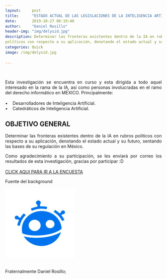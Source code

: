 ```yaml
---
layout:     post
title:      "ESTADO ACTUAL DE LAS LEGISLACIONES DE LA INTELIGENCIA ARTIFICIAL EN MÉXICO"
date:       2019-10-27 00:19:40
author:     "Daniel Rosillo"
header-img: "img/delysid.jpg"
description: Determinar las fronteras existentes dentro de la IA en rubros
políticos con respecto a su aplicación, denotando el estado actual y su futuro, sentando las bases de su regulación en México.
categories: Quick
image: /img/delysid.jpg

---
```

<div style="text-align: justify;">
<br>
<p>Esta investigación se encuentra en curso y esta dirigida a todo aquel interesado
en la rama de la IA, así como personas involucradas en el ramo del derecho
informático en MÉXICO. Principalmente:<br><br>
&#8226;&nbsp;&nbsp;&nbsp; Desarrolladores de Inteligencia Artificial.<br>
&#8226;&nbsp;&nbsp;&nbsp; Catedráticos de Inteligencia Artificial.<br>
<h2>
OBJETIVO GENERAL
</h2>
<p>
Determinar las fronteras existentes dentro de la IA en rubros
políticos con respecto a su aplicación, denotando el estado actual y
su futuro, sentando las bases de su regulación en México.
<br>
<p>Como agradecimiento a su participación, se les enviará por correo los resultados de esta investigación, gracias por participar :D
<br>
<br>
<a href="https://docs.google.com/forms/d/e/1FAIpQLSd0KvAUG_0TD-mPrVDtjxIZCT9UnycTq5riCCSeoOZWuypOiw/viewform">CLICK AQUI PARA IR A LA ENCUESTA</a>
<p>Fuente del background
<br>
<div class="badges">
                    <a class="badge-link" href="https://www.freepik.com/free-vector/particle-artificial-inteligence-face-background_5513843.htm#page=1&query=artificial%20intelligence&position=0" ><img src="/img/images.jpeg" alt="" img class="img-responsive"></a>
                     </div>
<br>
<p>Fraternalmente Daniel Rosillo;